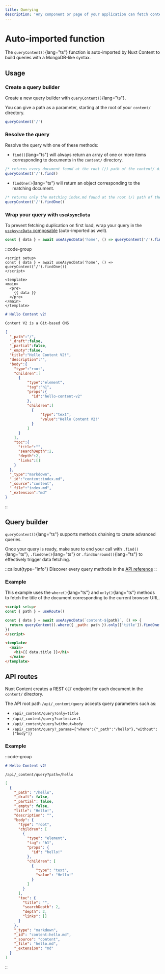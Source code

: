 ```yaml
---
title: Querying
description: 'Any component or page of your application can fetch content from the content/ directory.'
---
```


# Auto-imported function
The `queryContent()`{lang="ts"} function is auto-imported by Nuxt Content to build queries with a MongoDB-like syntax.

## Usage

### Create a query builder

Create a new query builder with `queryContent()`{lang="ts"}.

You can give a path as a parameter, starting at the root of your `content/` directory.

```js
queryContent('/')
```

### Resolve the query

Resolve the query with one of these methods:

- `find()`{lang="ts"} will always return an array of one or more items corresponding to documents in the `content/` directory.

```js
/* returns every document found at the root (/) path of the content/ directory */
queryContent('/').find()
```

- `findOne()`{lang="ts"} will return an object corresponding to the matching document.

```js
/* returns only the matching index.md found at the root (/) path of the content/ directory */
queryContent('/').findOne()
```

### Wrap your query with `useAsyncData`

To prevent fetching duplication on first load, wrap your query in the [`useAsyncData` composable](https://nuxt.com/docs/api/composables/use-async-data) (auto-imported as well).

```js
const { data } = await useAsyncData('home', () => queryContent('/').findOne())
```

::code-group
```vue [app.vue]
<script setup>
const { data } = await useAsyncData('home', () => queryContent('/').findOne())
</script>

<template>
<main>
  <pre>
    {{ data }}
  </pre>
</main>
</template>
```

```md [content/index.md]
# Hello Content v2!

Content V2 is a Git-based CMS
```

```json ["Preview"]
{
  "_path":"/",
  "_draft":false,
  "_partial":false,
  "_empty":false,
  "title":"Hello Content V2!",
  "description":"",
  "body":{
    "type":"root",
    "children":[
      {
          "type":"element",
          "tag":"h1",
          "props":{
            "id":"hello-content-v2"
          },
          "children":[
            {
                "type":"text",
                "value":"Hello Content V2!"
            }
          ]
      }
    ],
    "toc":{
      "title":"",
      "searchDepth":2,
      "depth":2,
      "links":[]
    }
  },
  "_type":"markdown",
  "_id":"content:index.md",
  "_source":"content",
  "_file":"index.md",
  "_extension":"md"
}
```
::

## Query builder

`queryContent()`{lang="ts"} supports methods chaining to create advanced queries.

Once your query is ready, make sure to end your call with `.find()`{lang="ts"}, `.findOne()`{lang="ts"} or `.findSurround()`{lang="ts"} to effectively trigger data fetching.

::callout{type="info"}
Discover every query methods in the [API reference](/api/composables/query-content)
::

### Example

This example uses the `where()`{lang="ts"} and `only()`{lang="ts"} methods to fetch the title of the document corresponding to the current browser URL.

```html
<script setup>
const { path } = useRoute()

const { data } = await useAsyncData(`content-${path}`, () => {
  return queryContent().where({ _path: path }).only(['title']).findOne()
})
</script>

<template>
  <main>
    <h1>{{ data.title }}</h1>
  </main>
</template>
```

## API routes

Nuxt Content creates a REST `GET` endpoint for each document in the `content/` directory.

The API root path `/api/_content/query` accepts query parameters such as:

- `/api/_content/query?only=title`
- `/api/_content/query?sort=size:1`
- `/api/_content/query?without=body`
- `/api/_content/query?_params={"where":{"_path":"/hello"},"without":["body"]}`

### Example

::code-group
```md [content/hello.md]
# Hello Content v2!
```

```text [Endpoint]
/api/_content/query?path=/hello
```

```json [Response]
[
  {
    "_path": "/hello",
    "_draft": false,
    "_partial": false,
    "_empty": false,
    "title": "Hello!",
    "description": "",
    "body": {
      "type": "root",
      "children": [
        {
          "type": "element",
          "tag": "h1",
          "props": {
            "id": "hello!"
          },
          "children": [
            {
              "type": "text",
              "value": "Hello!"
            }
          ]
        }
      ],
      "toc": {
        "title": "",
        "searchDepth": 2,
        "depth": 2,
        "links": []
      }
    },
    "_type": "markdown",
    "_id": "content:hello.md",
    "_source": "content",
    "_file": "hello.md",
    "_extension": "md"
  }
]
```
::

